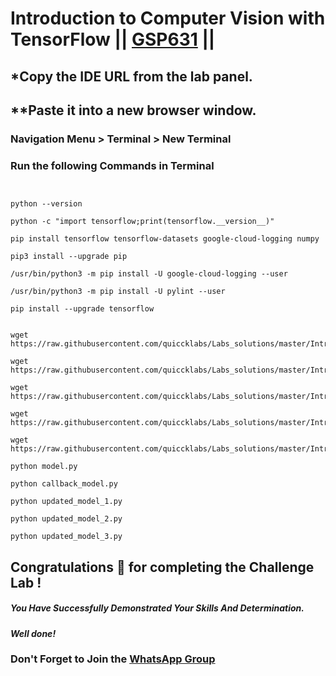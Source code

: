 # Introduction to Computer Vision with TensorFlow || [GSP631](https://www.cloudskillsboost.google/course_templates/646/labs/476324) ||

## *Copy the IDE URL from the lab panel.

## **Paste it into a new browser window.

### Navigation Menu > Terminal > New Terminal

### Run the following Commands in Terminal

```


python --version

python -c "import tensorflow;print(tensorflow.__version__)"

pip install tensorflow tensorflow-datasets google-cloud-logging numpy

pip3 install --upgrade pip

/usr/bin/python3 -m pip install -U google-cloud-logging --user

/usr/bin/python3 -m pip install -U pylint --user

pip install --upgrade tensorflow


wget  https://raw.githubusercontent.com/quiccklabs/Labs_solutions/master/Introduction%20to%20Computer%20Vision%20with%20TensorFlow%202024/model.py

wget https://raw.githubusercontent.com/quiccklabs/Labs_solutions/master/Introduction%20to%20Computer%20Vision%20with%20TensorFlow%202024/callback_model.py

wget https://raw.githubusercontent.com/quiccklabs/Labs_solutions/master/Introduction%20to%20Computer%20Vision%20with%20TensorFlow%202024/updated_model_1.py

wget https://raw.githubusercontent.com/quiccklabs/Labs_solutions/master/Introduction%20to%20Computer%20Vision%20with%20TensorFlow%202024/updated_model_2.py

wget https://raw.githubusercontent.com/quiccklabs/Labs_solutions/master/Introduction%20to%20Computer%20Vision%20with%20TensorFlow%202024/updated_model_3.py

python model.py

python callback_model.py

python updated_model_1.py

python updated_model_2.py

python updated_model_3.py

```

## Congratulations 🎉 for completing the Challenge Lab !

##### *You Have Successfully Demonstrated Your Skills And Determination.*

#### *Well done!*

### Don't Forget to Join the [WhatsApp Group](https://chat.whatsapp.com/CcX9gXycV1lKmOjnZQCk7g) 

